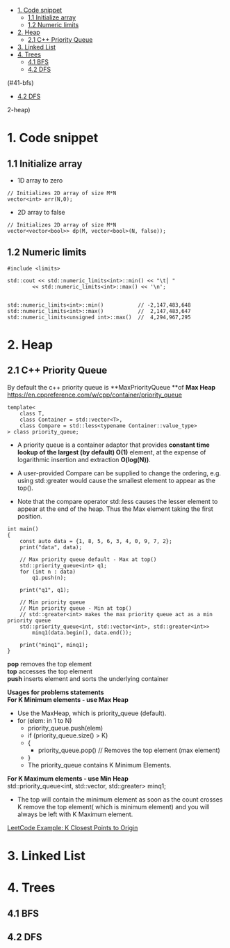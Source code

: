 

<!-- TOC -->

- [1. Code snippet](#1-code-snippet)
  - [1.1 Initialize array](#11-initialize-array)
  - [1.2 Numeric limits](#12-numeric-limits)
- [2. Heap](#2-heap)
  - [2.1 C++ Priority Queue](#21-c-priority-queue)
- [3. Linked List](#3-linked-list)
- [4. Trees](#4-trees)
  - [4.1 BFS](#41-bfs)
  - [4.2 DFS](#42-dfs)

<!-- /TOC -->
<!-- /TOC -->(#41-bfs)
  - [4.2 DFS](#42-dfs)

<!-- /TOC -->
<!-- /TOC -->2-heap)

<!-- /TOC -->


# 1. Code snippet

## 1.1 Initialize array

* 1D array to zero
```
// Initializes 2D array of size M*N
vector<int> arr(N,0);
```


* 2D array to false
```
// Initializes 2D array of size M*N
vector<vector<bool>> dp(M, vector<bool>(N, false));
```

## 1.2 Numeric limits

```
#include <limits>

std::cout << std::numeric_limits<int>::min() << "\t│ "
        << std::numeric_limits<int>::max() << '\n';


std::numeric_limits<int>::min()           // -2,147,483,648
std::numeric_limits<int>::max()           //  2,147,483,647
std::numeric_limits<unsigned int>::max()  //  4,294,967,295

```


# 2. Heap

## 2.1 C++ Priority Queue
By default the c++ priority queue is **MaxPriorityQueue **of **Max Heap**
https://en.cppreference.com/w/cpp/container/priority_queue
```
template<
    class T,
    class Container = std::vector<T>,
    class Compare = std::less<typename Container::value_type>
> class priority_queue;
```

- A priority queue is a container adaptor that provides **constant time lookup of the largest (by default) O(1)** element, at the expense of logarithmic insertion and extraction **O(log(N))**.

- A user-provided Compare can be supplied to change the ordering, e.g. using std::greater<T> would cause the smallest element to appear as the top().

- Note that the compare operator std::less<T> causes the lesser element to appear at the end of the heap. Thus the Max element taking the  first position.

```
int main()
{
    const auto data = {1, 8, 5, 6, 3, 4, 0, 9, 7, 2};
    print("data", data);
 
    // Max priority queue default - Max at top()
    std::priority_queue<int> q1; 
    for (int n : data)
        q1.push(n);
 
    print("q1", q1);
 
    // Min priority queue
    // Min priority queue - Min at top()
    // std::greater<int> makes the max priority queue act as a min priority queue
    std::priority_queue<int, std::vector<int>, std::greater<int>>
        minq1(data.begin(), data.end());
 
    print("minq1", minq1);
}
```
**pop** removes the top element<br>
**top** accesses the top element<br>
**push** inserts element and sorts the underlying container<br>

**Usages for problems statements**<br>
**For K Minimum elements - use Max Heap**
- Use the MaxHeap, which is priority_queue (default).
- for (elem: in 1 to N)
  - priority_queue.push(elem)
  - if (priority_queue.size() > K)
  - {
    - priority_queue.pop() // Removes the top element (max element)
  - }
  - The priority_queue contains K Minimum Elements.

**For K Maximum elements - use Min Heap**<br>
 std::priority_queue<int, std::vector<int>, std::greater<int>>
        minq1;

- The top will contain the minimum element as soon as the count crosses K remove the top element( which is minimum element) and you will always be left with K Maximum element.

[LeetCode Example: K Closest Points to Origin](https://leetcode.com/problems/k-closest-points-to-origin/)






# 3. Linked List


# 4. Trees
## 4.1 BFS
## 4.2 DFS





